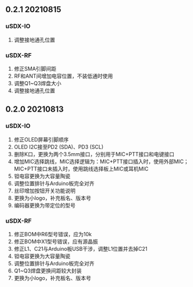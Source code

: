 ## 0.2.1 20210815
### uSDX-IO
1. 调整接地通孔位置
### uSDX-RF
1. 修正SMA引脚间距
2. RF和ANT间增加电容位置，不装低通时使用
3. 调整Q1~Q3焊盘大小
4. 调整接地通孔位置

## 0.2.0 20210813
### uSDX-IO
1. 修正OLED屏幕引脚顺序
2. OLED I2C接至PD2 (SDA)、PD3 (SCL)
3. 删除K口，更换为两个3.5mm接口，分别用于MIC+PTT接口和电键接口
4. 增加MIC选择跳线，MIC选择逻辑为：MIC+PTT接口插入时，使用外部MIC；MIC+PTT接口未插入时，使用跳线选择板上MIC或耳机MIC
5. 钽电容更换为大容量陶瓷
6. 调整位置排针与Arduino板完全对齐
7. 丝印增加按钮开关功能说明
8. 更换为小logo，补充板名、版本号
9. 编码器更换为带定位的型号
### uSDX-RF
1. 修正BOM中R6型号错误，应为10k
2. 修正BOM中X1型号错误，应有源晶振
3. 修正L1、C21与Arduino板USB干涉，调整L1位置并去掉C21
4. 钽电容更换为大容量陶瓷
5. 调整位置排针与Arduino板完全对齐
6. Q1~Q3焊盘更换间距较大封装
7. 更换为小logo，补充板名、版本号